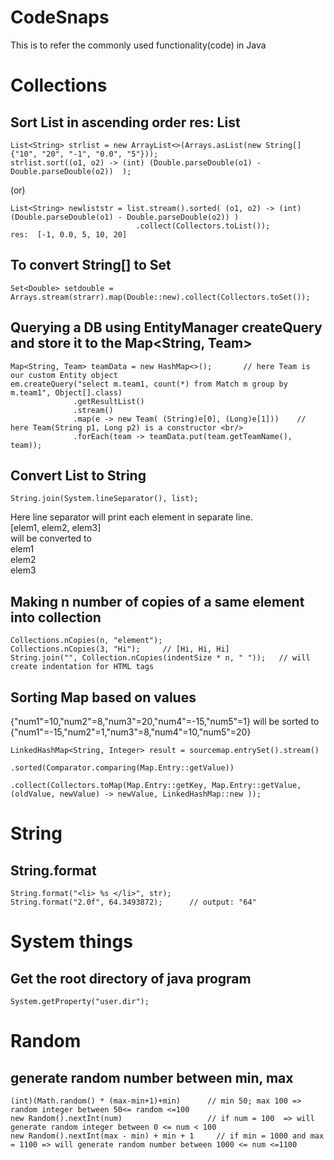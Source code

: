 # CodeSnaps
This is to refer the commonly used functionality(code) in Java

# Collections

## Sort List<String> in ascending order res: List<String>
  ```
  List<String> strlist = new ArrayList<>(Arrays.asList(new String[]{"10", "20", "-1", "0.0", "5"}));
  strlist.sort((o1, o2) -> (int) (Double.parseDouble(o1) - Double.parseDouble(o2))  );
  ```
  (or)
  ```
  List<String> newliststr = list.stream().sorted( (o1, o2) -> (int) (Double.parseDouble(o1) - Double.parseDouble(o2)) )
                              .collect(Collectors.toList());
  res:  [-1, 0.0, 5, 10, 20]
  ```
## To convert String[] to Set<Double>
  ```
  Set<Double> setdouble = Arrays.stream(strarr).map(Double::new).collect(Collectors.toSet());
  ```
  
## Querying a DB using EntityManager createQuery and store it to the Map<String, Team>
  ```
  Map<String, Team> teamData = new HashMap<>();       // here Team is our custom Entity object  
  em.createQuery("select m.team1, count(*) from Match m group by m.team1", Object[].class)  
                .getResultList()      
                .stream()        
                .map(e -> new Team( (String)e[0], (Long)e[1]))    // here Team(String p1, Long p2) is a constructor <br/>
                .forEach(team -> teamData.put(team.getTeamName(), team)); 
  ```
  
 ## Convert List<String> to String
 
 ```
 String.join(System.lineSeparator(), list);
 ```
 Here line separator will print each element in separate line.<br/>
 [elem1, elem2, elem3] <br/>
 will be converted to <br/>
 elem1 <br/>
 elem2 <br/>
 elem3 <br/>
  
 ## Making n number of copies of a same element into collection
  ```
  Collections.nCopies(n, "element");
  Collections.nCopies(3, "Hi");     // [Hi, Hi, Hi]
  String.join("", Collection.nCopies(indentSize * n, " "));   // will create indentation for HTML tags
  ```
 ## Sorting Map based on values
  {"num1"=10,"num2"=8,"num3"=20,"num4"=-15,"num5"=1}  will be sorted to {"num1"=-15,"num2"=1,"num3"=8,"num4"=10,"num5"=20}
  ```
  LinkedHashMap<String, Integer> result = sourcemap.entrySet().stream()
                                                   .sorted(Comparator.comparing(Map.Entry::getValue))
                                                    .collect(Collectors.toMap(Map.Entry::getKey, Map.Entry::getValue, (oldValue, newValue) -> newValue, LinkedHashMap::new ));
  ```
 
# String  
## String.format
  ```
  String.format("<li> %s </li>", str); 
  String.format("2.0f", 64.3493872);      // output: "64"
  ```

# System things
## Get the root directory of java program
 ```
 System.getProperty("user.dir");
```

# Random
  ## generate random number between min, max
  ```
  (int)(Math.random() * (max-min+1)+min)      // min 50; max 100 => random integer between 50<= random <=100
  new Random().nextInt(num)                   // if num = 100  => will generate random integer between 0 <= num < 100
  new Random().nextInt(max - min) + min + 1     // if min = 1000 and max = 1100 => will generate random number between 1000 <= num <=1100
  ```

